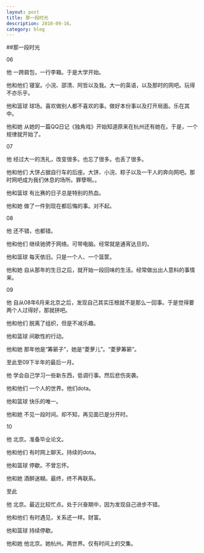 ```yaml
---
layout: post
title: 那一段时光
description: 2010-09-16。
category: blog
---
```


##那一段时光

06

他 一跨肩包，一行李箱。于是大学开始。

他和他们 寝室。小浣、邵清、阿哲以及我。大一的英语，以及那时的网吧。玩得不亦乐乎。

他和篮球 球场。喜欢做别人都不喜欢的事。做好本份事以及打开局面。乐在其中。

他和她 从她的一篇QQ日记《独角戏》开始知道原来在杭州还有她在。于是，一个规律就开始了。

07

他 经过大一的洗礼，改变很多。也忘了很多。也丢了很多。

他和他们 大饼占据自行车的后座。大饼、小浣、粽子以及一干人的奔向网吧。那时网吧成为我们休息的场所。罪孽啊。。

他和篮球 有比赛的日子总是特别的热血。

他和她 做了一件到现在都后悔的事。对不起。

08

他 还不错，也都错。

他和他们 继续驰骋于网络。可带电脑。经常就是通宵达旦的。

他和篮球 每天依旧。只是一个人、一个篮筐。

他和她 自从那年的生日之后，就开始一段回味的生活。经常做出出人意料的事情来。

09

他 自从08年6月来北京之后，发现自己其实压根就不是那么一回事。于是觉得要两个人过得好，那就拼吧。

他和他们 脱离了组织，但是不减乐趣。

他和篮球 间歇性的行动。

他和她 那年他是“筹簖子”，她是“菱萝儿”。“菱萝筹簖”。


至此至09下半年的最后一月。

他 学会自己学习一些新东西，低调行事。然后悲伤突袭。

他和他们 一个人的世界。他们dota。

他和篮球 快乐的唯一。

他和她 不见一段时间。却不知，再见面已是分开时。

10

他 北京。准备毕业论文。

他和他们 有时网上聊天。持续的dota。

他和篮球 停歇。不曾忘怀。

他和她 酒醉迷糊。最终，终不再联系。



至此

他 北京。最近比较忙点。处于兴奋期中，因为发现自己进步不错。

他和他们 有时遇见，关系还一样。财富。

他和篮球 持续停歇。

他和她 他北京。她杭州。两世界。仅有时间上的交集。
